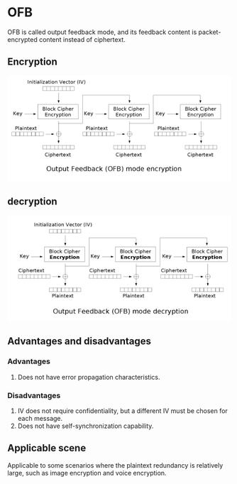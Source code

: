 # OFB


OFB is called output feedback mode, and its feedback content is packet-encrypted content instead of ciphertext.


## Encryption


![](./figure/ofb_encryption.png)



## decryption


![](./figure/ofb_decryption.png)



## Advantages and disadvantages


### Advantages


1. Does not have error propagation characteristics.


### Disadvantages


1. IV does not require confidentiality, but a different IV must be chosen for each message.
2. Does not have self-synchronization capability.


## Applicable scene


Applicable to some scenarios where the plaintext redundancy is relatively large, such as image encryption and voice encryption.


